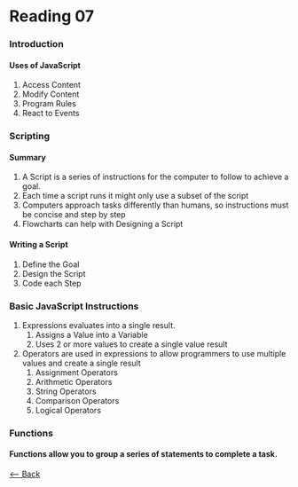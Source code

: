 # Reading 07

### Introduction
#### Uses of JavaScript
1. Access Content
1. Modify Content
1. Program Rules
1. React to Events

### Scripting
#### Summary
1. A Script is a series of instructions for the computer to follow to achieve a goal.
1. Each time a script runs it might only use a subset of the script
1. Computers approach tasks differently than humans, so instructions must be concise and step by step
1. Flowcharts can help with Designing a Script

#### Writing a Script
1. Define the Goal
1. Design the Script
1. Code each Step

### Basic JavaScript Instructions
1. Expressions evaluates into a single result.
   1. Assigns a Value into a Variable
   1. Uses 2 or more values to create a single value result
1. Operators are used in expressions to allow programmers to use multiple values and create a single result
   1. Assignment Operators
   1. Arithmetic Operators
   1. String Operators
   1. Comparison Operators
   1. Logical Operators

### Functions
#### Functions allow you to group a series of statements to complete a task.

[<-- Back](README.md)